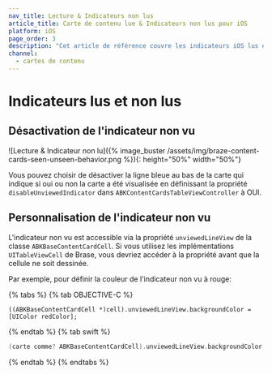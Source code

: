 ```yaml
---
nav_title: Lecture & Indicateurs non lus
article_title: Carte de contenu lue & Indicateurs non lus pour iOS
platform: iOS
page_order: 3
description: "Cet article de référence couvre les indicateurs iOS lus et non lus et comment les implémenter dans vos Cartes de Contenu."
channel:
  - cartes de contenu
---
```


# Indicateurs lus et non lus

## Désactivation de l'indicateur non vu

 ![Lecture & Indicateur non lu]({% image_buster /assets/img/braze-content-cards-seen-unseen-behavior.png %}){: height="50%" width="50%"}

Vous pouvez choisir de désactiver la ligne bleue au bas de la carte qui indique si oui ou non la carte a été visualisée en définissant la propriété `disableUnviewedIndicator` dans `ABKContentCardsTableViewController` à OUI.

## Personnalisation de l'indicateur non vu

L'indicateur non vu est accessible via la propriété `unviewedLineView` de la classe `ABKBaseContentCardCell`. Si vous utilisez les implémentations `UITableViewCell` de Brase, vous devriez accéder à la propriété avant que la cellule ne soit dessinée.

Par exemple, pour définir la couleur de l'indicateur non vu à rouge:

{% tabs %}
{% tab OBJECTIVE-C %}

```objc
((ABKBaseContentCardCell *)cell).unviewedLineView.backgroundColor = [UIColor redColor];
```

{% endtab %}
{% tab swift %}

```swift
(carte comme? ABKBaseContentCardCell).unviewedLineView.backgroundColor = UIColor.red
```

{% endtab %}
{% endtabs %}
